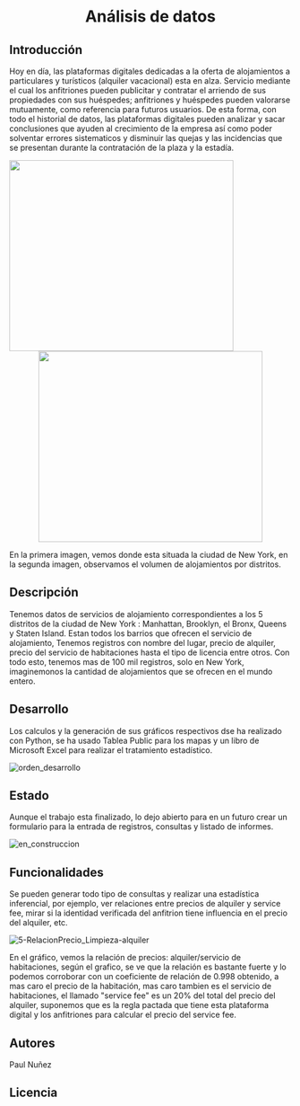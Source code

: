 # <h1 align="center"> Análisis de  datos </h1>

## Introducción

Hoy en día, las plataformas digitales dedicadas a la oferta de alojamientos a particulares y turísticos (alquiler vacacional) esta en alza.
Servicio mediante el cual los anfitriones pueden publicitar y contratar el arriendo de sus propiedades con sus huéspedes; anfitriones y huéspedes pueden valorarse mutuamente, como referencia para futuros usuarios. 
De esta forma, con todo el historial de datos, las plataformas digitales pueden analizar y sacar conclusiones que ayuden al crecimiento de la empresa así como poder solventar errores sistematicos y disminuir las quejas y las incidencias que se presentan durante la contratación de la plaza y la estadía.


 <img align="left" width="400" height="340" src="https://github.com/Paul243654/introduccion_analisis_datos/assets/112754073/2f7947e7-6364-462f-b34c-34499d3fd529"> 
 <p align="center">
  <img width="400" height="340" src="https://github.com/Paul243654/introduccion_analisis_datos/assets/112754073/537f4b69-0280-41fa-bb48-5a4125d526c3">   
</p> 


En la primera imagen, vemos donde esta situada la ciudad de New York, en la segunda imagen, observamos el volumen de alojamientos por distritos.



## Descripción

Tenemos datos de servicios de alojamiento correspondientes a los 5 distritos de la ciudad  de New York : Manhattan, Brooklyn, el Bronx, Queens y Staten Island.
Estan todos los barrios que ofrecen el servicio de alojamiento, Tenemos registros con nombre del lugar, precio de alquiler, precio del servicio de habitaciones hasta el tipo de licencia entre otros.
Con todo esto, tenemos mas de 100 mil registros, solo en New York, imaginemonos la cantidad de alojamientos que se ofrecen en el mundo entero.


## Desarrollo 

Los calculos y la generación de sus gráficos respectivos dse ha realizado con Python, se ha usado Tablea Public para los mapas y un libro de Microsoft Excel para realizar el tratamiento estadístico.


![orden_desarrollo](https://github.com/Paul243654/introduccion_analisis_datos/assets/112754073/ff6edf82-ea13-46f2-9f44-b42b5e26ade2)


## Estado

Aunque el trabajo esta finalizado, lo dejo abierto para en un futuro crear un formulario para la entrada de registros, consultas y listado de informes.


![en_construccion](https://github.com/Paul243654/introduccion_analisis_datos/assets/112754073/b20795aa-68b0-48eb-ae2c-4490cb6e3de9)


## Funcionalidades

Se pueden generar todo tipo de consultas y realizar una estadística inferencial, por ejemplo, ver relaciones entre precios de alquiler y service fee, mirar si la identidad verificada del anfitrion tiene influencia en el precio del alquiler, etc.

![5-RelacionPrecio_Limpieza-alquiler](https://github.com/Paul243654/introduccion_analisis_datos/assets/112754073/8ef403bc-a97f-49fb-943a-1059da04f627)



En el gráfico, vemos la relación de  precios: alquiler/servicio de habitaciones, según el grafico, se ve que la relación es bastante fuerte y lo podemos corroborar con un coeficiente de relación de 0.998 obtenido, a mas caro el precio de la habitación, mas caro tambien es el servicio de habitaciones, el llamado "service fee" es un 20% del total del precio del alquiler, suponemos que es la regla pactada que tiene esta plataforma digital y los anfitriones para calcular el precio del service fee.


## Autores

Paul Nuñez


## Licencia

